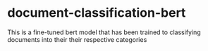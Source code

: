# document-classification-bert
This is a fine-tuned bert model that has been trained to classifying documents into their their respective categories
